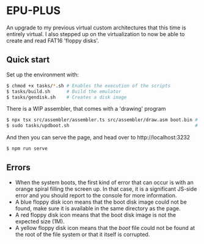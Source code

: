 # EPU-PLUS

An upgrade to my previous virtual custom architectures that this time is entirely virtual. I also stepped up on the virtualization to now be able to create and read FAT16 'floppy disks'.

## Quick start

Set up the environment with:

```sh
$ chmod +x tasks/*.sh # Enables the execution of the scripts
$ tasks/build.sh      # Build the emulator
$ tasks/gendisk.sh    # Creates a disk image
```

There is a WIP assembler, that comes with a 'drawing' program

```sh
$ npx tsx src/assembler/assembler.ts src/assembler/draw.asm boot.bin # Builds the program
$ sudo tasks/updboot.sh                                              # Saves it to the boot disk
```

And then you can serve the page, and head over to http://localhost:3232

```sh
$ npm run serve
```

## Errors

* When the system boots, the first kind of error that can occur is with an orange spiral filling the screen up. In that case, it is a significant JS-side error and you should report to the console for more information.
* A blue floppy disk icon means that the boot disk image could not be found, make sure it is available in the same directory as the page.
* A red floppy disk icon means that the boot disk image is not the expected size (1M).
* A yellow floppy disk icon means that the *boot* file could not be found at the root of the file system or that it itself is corrupted.